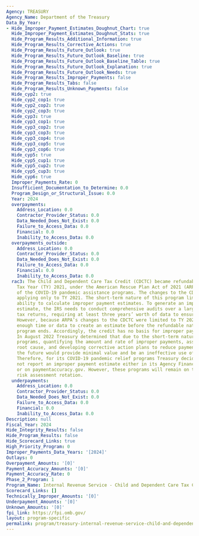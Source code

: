 ```yaml
---
Agency: TREASURY
Agency_Name: Department of the Treasury
Data_By_Year:
- Hide_Improper_Payment_Estimates_Doughnut_Chart: true
  Hide_Improper_Payment_Estimates_Doughnut_Stats: true
  Hide_Program_Results_Additional_Information: true
  Hide_Program_Results_Corrective_Actions: true
  Hide_Program_Results_Future_Outlook: true
  Hide_Program_Results_Future_Outlook_Baseline: true
  Hide_Program_Results_Future_Outlook_Baseline_Table: true
  Hide_Program_Results_Future_Outlook_Explanation: true
  Hide_Program_Results_Future_Outlook_Needs: true
  Hide_Program_Results_Improper_Payments: false
  Hide_Program_Results_Tabs: false
  Hide_Program_Results_Unknown_Payments: false
  Hide_cyp2: true
  Hide_cyp2_cop1: true
  Hide_cyp2_cop2: true
  Hide_cyp2_cop3: true
  Hide_cyp3: true
  Hide_cyp3_cop1: true
  Hide_cyp3_cop2: true
  Hide_cyp3_cop3: true
  Hide_cyp3_cop4: true
  Hide_cyp3_cop5: true
  Hide_cyp3_cop6: true
  Hide_cyp5: true
  Hide_cyp5_cup1: true
  Hide_cyp5_cup2: true
  Hide_cyp5_cup3: true
  Hide_cyp6: true
  Improper_Payments_Rate: 0
  Insufficient_Documentation_to_Determine: 0.0
  Program_Design_or_Structural_Issue: 0.0
  Year: 2024
  overpayments:
    Address_Location: 0.0
    Contractor_Provider_Status: 0.0
    Data_Needed_Does_Not_Exist: 0.0
    Failure_to_Access_Data: 0.0
    Financial: 0.0
    Inability_to_Access_Data: 0.0
  overpayments_outside:
    Address_Location: 0.0
    Contractor_Provider_Status: 0.0
    Data_Needed_Does_Not_Exist: 0.0
    Failure_to_Access_Data: 0.0
    Financial: 0.0
    Inability_to_Access_Data: 0.0
  rac3: The Child and Dependent Care Tax Credit (CDCTC) became refundable only for
    Tax Year (TY) 2021, under the American Rescue Plan Act of 2021 (ARPA), as part
    of the COVID-19 pandemic assistance programs. The changes to the CDCTC were temporary,
    applying only to TY 2021. The short-term nature of this program limits the IRS’s
    ability to calculate improper payment estimates. To generate an improper payment
    estimate, the IRS needs to conduct comprehensive audits over a large sample of
    tax returns, requiring at least three years’ worth of data to ensure accuracy.
    However, because ARPA’s changes to the CDCTC were limited to TY 2021, there isn’t
    enough time or data to create an estimate before the refundable nature of this
    program ends. Accordingly, the credit has no basis for improper payment estimates.
    In August 2022 Treasury determined that due to the short-term nature of these
    programs, quantifying the amount and rate of improper payments, assessing the
    root cause, and developing corrective action plans to reduce payment errors in
    the future would provide minimal value and be an ineffective use of resources.
    Therefore, for its COVID-19 pandemic relief programs Treasury decided it would
    not report an improper payment estimate either in its Agency Financial Report
    or on paymentaccuracy.gov. However, these programs will remain on the three-year
    risk assessment rotation.
  underpayments:
    Address_Location: 0.0
    Contractor_Provider_Status: 0.0
    Data_Needed_Does_Not_Exist: 0.0
    Failure_to_Access_Data: 0.0
    Financial: 0.0
    Inability_to_Access_Data: 0.0
Description: null
Fiscal_Year: 2024
Hide_Integrity_Results: false
Hide_Program_Results: false
Hide_Scorecard_Links: true
High_Priority_Program: 0
Improper_Payments_Data_Years: '[2024]'
Outlays: 0
Overpayment_Amounts: '[0]'
Payment_Accuracy_Amounts: '[0]'
Payment_Accuracy_Rate: 0
Phase_2_Program: 1
Program_Name: Internal Revenue Service - Child and Dependent Care Tax Credit
Scorecard_Links: []
Technically_Improper_Amounts: '[0]'
Underpayment_Amounts: '[0]'
Unknown_Amounts: '[0]'
fpi_link: https://fpi.omb.gov/
layout: program-specific
permalink: program/treasury-internal-revenue-service-child-and-dependent-care-t-244e2e2b
---
```

